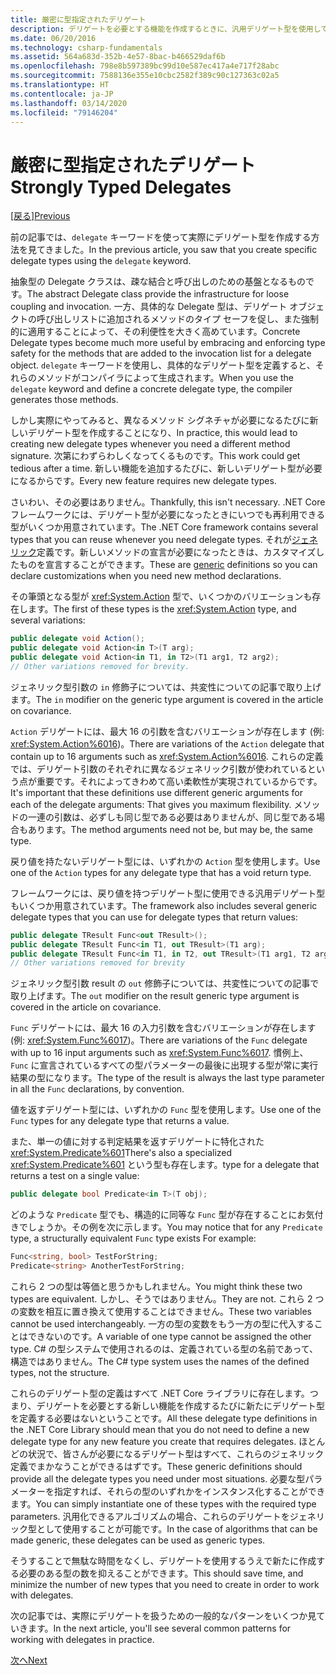 ```yaml
---
title: 厳密に型指定されたデリゲート
description: デリゲートを必要とする機能を作成するときに、汎用デリゲート型を使用してカスタム型を宣言する方法について説明します。
ms.date: 06/20/2016
ms.technology: csharp-fundamentals
ms.assetid: 564a683d-352b-4e57-8bac-b466529daf6b
ms.openlocfilehash: 798e8b597389bc99d10e587ec417a4e717f28abc
ms.sourcegitcommit: 7588136e355e10cbc2582f389c90c127363c02a5
ms.translationtype: HT
ms.contentlocale: ja-JP
ms.lasthandoff: 03/14/2020
ms.locfileid: "79146204"
---
```

# <a name="strongly-typed-delegates"></a><span data-ttu-id="d7b1c-103">厳密に型指定されたデリゲート</span><span class="sxs-lookup"><span data-stu-id="d7b1c-103">Strongly Typed Delegates</span></span>

<span data-ttu-id="d7b1c-104">[[戻る]](delegate-class.md)</span><span class="sxs-lookup"><span data-stu-id="d7b1c-104">[Previous](delegate-class.md)</span></span>

<span data-ttu-id="d7b1c-105">前の記事では、`delegate` キーワードを使って実際にデリゲート型を作成する方法を見てきました。</span><span class="sxs-lookup"><span data-stu-id="d7b1c-105">In the previous article, you saw that you create specific delegate types using the `delegate` keyword.</span></span>

<span data-ttu-id="d7b1c-106">抽象型の Delegate クラスは、疎な結合と呼び出しのための基盤となるものです。</span><span class="sxs-lookup"><span data-stu-id="d7b1c-106">The abstract Delegate class provide the infrastructure for loose coupling and invocation.</span></span> <span data-ttu-id="d7b1c-107">一方、具体的な Delegate 型は、デリゲート オブジェクトの呼び出しリストに追加されるメソッドのタイプ セーフを促し、また強制的に適用することによって、その利便性を大きく高めています。</span><span class="sxs-lookup"><span data-stu-id="d7b1c-107">Concrete Delegate types become much more useful by embracing and enforcing type safety for the methods that are added to the invocation list for a delegate object.</span></span> <span data-ttu-id="d7b1c-108">`delegate` キーワードを使用し、具体的なデリゲート型を定義すると、それらのメソッドがコンパイラによって生成されます。</span><span class="sxs-lookup"><span data-stu-id="d7b1c-108">When you use the `delegate` keyword and define a concrete delegate type, the compiler generates those methods.</span></span>

<span data-ttu-id="d7b1c-109">しかし実際にやってみると、異なるメソッド シグネチャが必要になるたびに新しいデリゲート型を作成することになり、</span><span class="sxs-lookup"><span data-stu-id="d7b1c-109">In practice, this would lead to creating new delegate types whenever you need a different method signature.</span></span> <span data-ttu-id="d7b1c-110">次第にわずらわしくなってくるものです。</span><span class="sxs-lookup"><span data-stu-id="d7b1c-110">This work could get tedious after a time.</span></span> <span data-ttu-id="d7b1c-111">新しい機能を追加するたびに、新しいデリゲート型が必要になるからです。</span><span class="sxs-lookup"><span data-stu-id="d7b1c-111">Every new feature requires new delegate types.</span></span>

<span data-ttu-id="d7b1c-112">さいわい、その必要はありません。</span><span class="sxs-lookup"><span data-stu-id="d7b1c-112">Thankfully, this isn't necessary.</span></span> <span data-ttu-id="d7b1c-113">.NET Core フレームワークには、デリゲート型が必要になったときにいつでも再利用できる型がいくつか用意されています。</span><span class="sxs-lookup"><span data-stu-id="d7b1c-113">The .NET Core framework contains several types that you can reuse whenever you need delegate types.</span></span> <span data-ttu-id="d7b1c-114">それが[ジェネリック](programming-guide/generics/index.md)定義です。新しいメソッドの宣言が必要になったときは、カスタマイズしたものを宣言することができます。</span><span class="sxs-lookup"><span data-stu-id="d7b1c-114">These are [generic](programming-guide/generics/index.md) definitions so you can declare customizations when you need new method declarations.</span></span>

<span data-ttu-id="d7b1c-115">その筆頭となる型が <xref:System.Action> 型で、いくつかのバリエーションも存在します。</span><span class="sxs-lookup"><span data-stu-id="d7b1c-115">The first of these types is the <xref:System.Action> type, and several variations:</span></span>

```csharp
public delegate void Action();
public delegate void Action<in T>(T arg);
public delegate void Action<in T1, in T2>(T1 arg1, T2 arg2);
// Other variations removed for brevity.
```

<span data-ttu-id="d7b1c-116">ジェネリック型引数の `in` 修飾子については、共変性についての記事で取り上げます。</span><span class="sxs-lookup"><span data-stu-id="d7b1c-116">The `in` modifier on the generic type argument is covered in the article on covariance.</span></span>

<span data-ttu-id="d7b1c-117">`Action` デリゲートには、最大 16 の引数を含むバリエーションが存在します (例: <xref:System.Action%6016>)。</span><span class="sxs-lookup"><span data-stu-id="d7b1c-117">There are variations of the `Action` delegate that contain up to 16 arguments such as <xref:System.Action%6016>.</span></span>
<span data-ttu-id="d7b1c-118">これらの定義では、デリゲート引数のそれぞれに異なるジェネリック引数が使われているという点が重要です。それによってきわめて高い柔軟性が実現されているからです。</span><span class="sxs-lookup"><span data-stu-id="d7b1c-118">It's important that these definitions use different generic arguments for each of the delegate arguments: That gives you maximum flexibility.</span></span> <span data-ttu-id="d7b1c-119">メソッドの一連の引数は、必ずしも同じ型である必要はありませんが、同じ型である場合もあります。</span><span class="sxs-lookup"><span data-stu-id="d7b1c-119">The method arguments need not be, but may be, the same type.</span></span>

<span data-ttu-id="d7b1c-120">戻り値を持たないデリゲート型には、いずれかの `Action` 型を使用します。</span><span class="sxs-lookup"><span data-stu-id="d7b1c-120">Use one of the `Action` types for any delegate type that has a void return type.</span></span>

<span data-ttu-id="d7b1c-121">フレームワークには、戻り値を持つデリゲート型に使用できる汎用デリゲート型もいくつか用意されています。</span><span class="sxs-lookup"><span data-stu-id="d7b1c-121">The framework also includes several generic delegate types that you can use for delegate types that return values:</span></span>

```csharp
public delegate TResult Func<out TResult>();
public delegate TResult Func<in T1, out TResult>(T1 arg);
public delegate TResult Func<in T1, in T2, out TResult>(T1 arg1, T2 arg2);
// Other variations removed for brevity
```

<span data-ttu-id="d7b1c-122">ジェネリック型引数 result の `out` 修飾子については、共変性についての記事で取り上げます。</span><span class="sxs-lookup"><span data-stu-id="d7b1c-122">The `out` modifier on the result generic type argument is covered in the article on covariance.</span></span>

<span data-ttu-id="d7b1c-123">`Func` デリゲートには、最大 16 の入力引数を含むバリエーションが存在します (例: <xref:System.Func%6017>)。</span><span class="sxs-lookup"><span data-stu-id="d7b1c-123">There are variations of the `Func` delegate with up to 16 input arguments such as <xref:System.Func%6017>.</span></span>
<span data-ttu-id="d7b1c-124">慣例上、`Func` に宣言されているすべての型パラメーターの最後に出現する型が常に実行結果の型になります。</span><span class="sxs-lookup"><span data-stu-id="d7b1c-124">The type of the result is always the last type parameter in all the `Func` declarations, by convention.</span></span>

<span data-ttu-id="d7b1c-125">値を返すデリゲート型には、いずれかの `Func` 型を使用します。</span><span class="sxs-lookup"><span data-stu-id="d7b1c-125">Use one of the `Func` types for any delegate type that returns a value.</span></span>

<span data-ttu-id="d7b1c-126">また、単一の値に対する判定結果を返すデリゲートに特化された <xref:System.Predicate%601></span><span class="sxs-lookup"><span data-stu-id="d7b1c-126">There's also a specialized <xref:System.Predicate%601></span></span>
<span data-ttu-id="d7b1c-127">という型も存在します。</span><span class="sxs-lookup"><span data-stu-id="d7b1c-127">type for a delegate that returns a test on a single value:</span></span>

```csharp
public delegate bool Predicate<in T>(T obj);
```

<span data-ttu-id="d7b1c-128">どのような `Predicate` 型でも、構造的に同等な `Func` 型が存在することにお気付きでしょうか。その例を次に示します。</span><span class="sxs-lookup"><span data-stu-id="d7b1c-128">You may notice that for any `Predicate` type, a structurally equivalent `Func` type exists For example:</span></span>

```csharp
Func<string, bool> TestForString;
Predicate<string> AnotherTestForString;
```

<span data-ttu-id="d7b1c-129">これら 2 つの型は等価と思うかもしれません。</span><span class="sxs-lookup"><span data-stu-id="d7b1c-129">You might think these two types are equivalent.</span></span> <span data-ttu-id="d7b1c-130">しかし、そうではありません。</span><span class="sxs-lookup"><span data-stu-id="d7b1c-130">They are not.</span></span>
<span data-ttu-id="d7b1c-131">これら 2 つの変数を相互に置き換えて使用することはできません。</span><span class="sxs-lookup"><span data-stu-id="d7b1c-131">These two variables cannot be used interchangeably.</span></span> <span data-ttu-id="d7b1c-132">一方の型の変数をもう一方の型に代入することはできないのです。</span><span class="sxs-lookup"><span data-stu-id="d7b1c-132">A variable of one type cannot be assigned the other type.</span></span> <span data-ttu-id="d7b1c-133">C# の型システムで使用されるのは、定義されている型の名前であって、構造ではありません。</span><span class="sxs-lookup"><span data-stu-id="d7b1c-133">The C# type system uses the names of the defined types, not the structure.</span></span>

<span data-ttu-id="d7b1c-134">これらのデリゲート型の定義はすべて .NET Core ライブラリに存在します。つまり、デリゲートを必要とする新しい機能を作成するたびに新たにデリゲート型を定義する必要はないということです。</span><span class="sxs-lookup"><span data-stu-id="d7b1c-134">All these delegate type definitions in the .NET Core Library should mean that you do not need to define a new delegate type for any new feature you create that requires delegates.</span></span> <span data-ttu-id="d7b1c-135">ほとんどの状況で、皆さんが必要になるデリゲート型はすべて、これらのジェネリック定義でまかなうことができるはずです。</span><span class="sxs-lookup"><span data-stu-id="d7b1c-135">These generic definitions should provide all the delegate types you need under most situations.</span></span> <span data-ttu-id="d7b1c-136">必要な型パラメーターを指定すれば、それらの型のいずれかをインスタンス化することができます。</span><span class="sxs-lookup"><span data-stu-id="d7b1c-136">You can simply instantiate one of these types with the required type parameters.</span></span> <span data-ttu-id="d7b1c-137">汎用化できるアルゴリズムの場合、これらのデリゲートをジェネリック型として使用することが可能です。</span><span class="sxs-lookup"><span data-stu-id="d7b1c-137">In the case of algorithms that can be made generic, these delegates can be used as generic types.</span></span>

<span data-ttu-id="d7b1c-138">そうすることで無駄な時間をなくし、デリゲートを使用するうえで新たに作成する必要のある型の数を抑えることができます。</span><span class="sxs-lookup"><span data-stu-id="d7b1c-138">This should save time, and minimize the number of new types that you need to create in order to work with delegates.</span></span>

<span data-ttu-id="d7b1c-139">次の記事では、実際にデリゲートを扱うための一般的なパターンをいくつか見ていきます。</span><span class="sxs-lookup"><span data-stu-id="d7b1c-139">In the next article, you'll see several common patterns for working with delegates in practice.</span></span>

[<span data-ttu-id="d7b1c-140">次へ</span><span class="sxs-lookup"><span data-stu-id="d7b1c-140">Next</span></span>](delegates-patterns.md)
